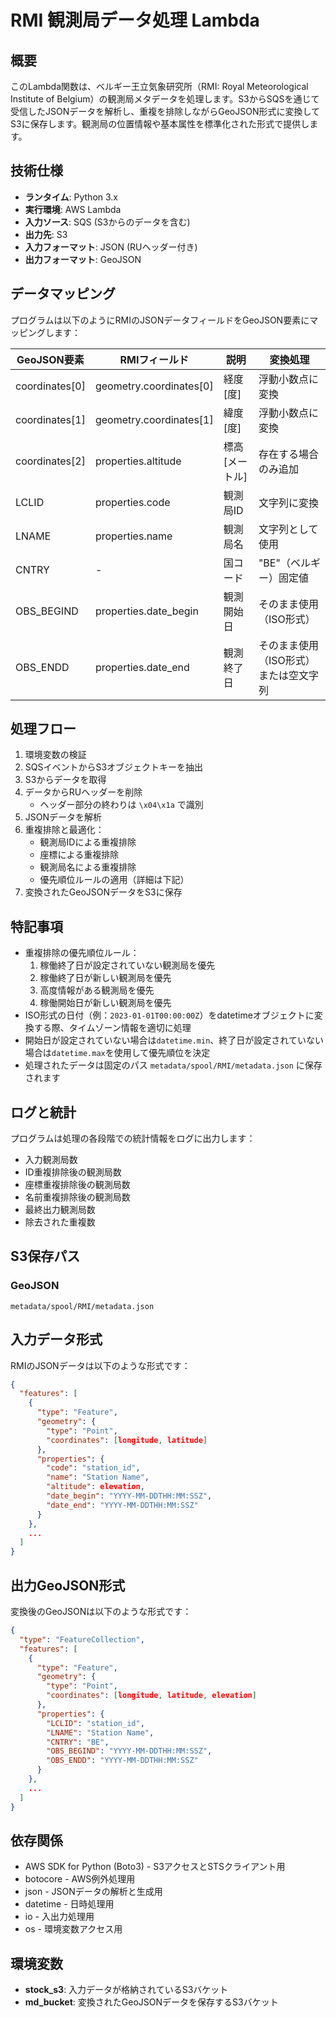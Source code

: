 # RMI 観測局データ処理 Lambda

## 概要
このLambda関数は、ベルギー王立気象研究所（RMI: Royal Meteorological Institute of Belgium）の観測局メタデータを処理します。S3からSQSを通じて受信したJSONデータを解析し、重複を排除しながらGeoJSON形式に変換してS3に保存します。観測局の位置情報や基本属性を標準化された形式で提供します。

## 技術仕様
- **ランタイム**: Python 3.x
- **実行環境**: AWS Lambda
- **入力ソース**: SQS (S3からのデータを含む)
- **出力先**: S3
- **入力フォーマット**: JSON (RUヘッダー付き)
- **出力フォーマット**: GeoJSON

## データマッピング
プログラムは以下のようにRMIのJSONデータフィールドをGeoJSON要素にマッピングします：

| GeoJSON要素 | RMIフィールド | 説明 | 変換処理 |
|--------------|----------------|----------------|----------------|
| coordinates[0] | geometry.coordinates[0] | 経度 [度] | 浮動小数点に変換 |
| coordinates[1] | geometry.coordinates[1] | 緯度 [度] | 浮動小数点に変換 |
| coordinates[2] | properties.altitude | 標高 [メートル] | 存在する場合のみ追加 |
| LCLID | properties.code | 観測局ID | 文字列に変換 |
| LNAME | properties.name | 観測局名 | 文字列として使用 |
| CNTRY | - | 国コード | "BE"（ベルギー）固定値 |
| OBS_BEGIND | properties.date_begin | 観測開始日 | そのまま使用（ISO形式） |
| OBS_ENDD | properties.date_end | 観測終了日 | そのまま使用（ISO形式）または空文字列 |

## 処理フロー
1. 環境変数の検証
2. SQSイベントからS3オブジェクトキーを抽出
3. S3からデータを取得
4. データからRUヘッダーを削除
   - ヘッダー部分の終わりは `\x04\x1a` で識別
5. JSONデータを解析
6. 重複排除と最適化：
   - 観測局IDによる重複排除
   - 座標による重複排除
   - 観測局名による重複排除
   - 優先順位ルールの適用（詳細は下記）
7. 変換されたGeoJSONデータをS3に保存

## 特記事項
- 重複排除の優先順位ルール：
  1. 稼働終了日が設定されていない観測局を優先
  2. 稼働終了日が新しい観測局を優先
  3. 高度情報がある観測局を優先
  4. 稼働開始日が新しい観測局を優先
- ISO形式の日付（例：`2023-01-01T00:00:00Z`）をdatetimeオブジェクトに変換する際、タイムゾーン情報を適切に処理
- 開始日が設定されていない場合は`datetime.min`、終了日が設定されていない場合は`datetime.max`を使用して優先順位を決定
- 処理されたデータは固定のパス `metadata/spool/RMI/metadata.json` に保存されます

## ログと統計
プログラムは処理の各段階での統計情報をログに出力します：
- 入力観測局数
- ID重複排除後の観測局数
- 座標重複排除後の観測局数
- 名前重複排除後の観測局数
- 最終出力観測局数
- 除去された重複数

## S3保存パス
### GeoJSON
```
metadata/spool/RMI/metadata.json
```

## 入力データ形式
RMIのJSONデータは以下のような形式です：

```json
{
  "features": [
    {
      "type": "Feature",
      "geometry": {
        "type": "Point",
        "coordinates": [longitude, latitude]
      },
      "properties": {
        "code": "station_id",
        "name": "Station Name",
        "altitude": elevation,
        "date_begin": "YYYY-MM-DDTHH:MM:SSZ",
        "date_end": "YYYY-MM-DDTHH:MM:SSZ"
      }
    },
    ...
  ]
}
```

## 出力GeoJSON形式
変換後のGeoJSONは以下のような形式です：

```json
{
  "type": "FeatureCollection",
  "features": [
    {
      "type": "Feature",
      "geometry": {
        "type": "Point",
        "coordinates": [longitude, latitude, elevation]
      },
      "properties": {
        "LCLID": "station_id",
        "LNAME": "Station Name",
        "CNTRY": "BE",
        "OBS_BEGIND": "YYYY-MM-DDTHH:MM:SSZ",
        "OBS_ENDD": "YYYY-MM-DDTHH:MM:SSZ"
      }
    },
    ...
  ]
}
```

## 依存関係
- AWS SDK for Python (Boto3) - S3アクセスとSTSクライアント用
- botocore - AWS例外処理用
- json - JSONデータの解析と生成用
- datetime - 日時処理用
- io - 入出力処理用
- os - 環境変数アクセス用

## 環境変数
- **stock_s3**: 入力データが格納されているS3バケット
- **md_bucket**: 変換されたGeoJSONデータを保存するS3バケット